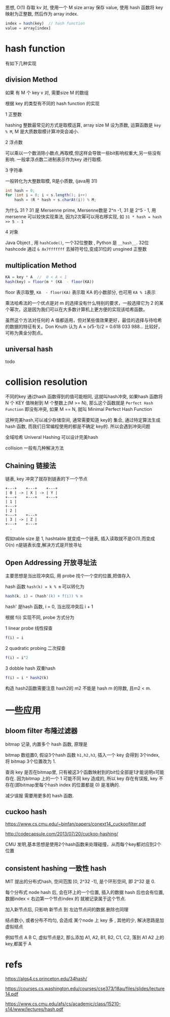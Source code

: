 思想, O(1) 存取 kv 对,  使用一个 M size array 保存 value, 使用 hash 函数将 key 映射为正整数, 然后作为 array index.
```js
index = hash(key)  // hash function
value = array[index]
```

# hash function
有如下几种实现

## division Method
如果 有 M 个 key v 对, 需要size M 的数组

根据 key 的类型有不同的 hash function 的实现

1 正整数

hashing 整数最常见的方式是取模运算, array size M 设为质数,  运算函数是 `key % M`,  M 是大质数取模计算冲突会减小.

2 浮点数

可以乘以一个数消除小数点,再取模,但这样会导致一些bit影响权重大,另一些没有影响.  一般拿浮点数二进制表示作为key 进行取模.

3 字符串

一般转化为大整数取模, R是小质数, (java用 31)
```java
int hash = 0;
for (int i = 0; i < s.length(); i++)
    hash = (R * hash + s.charAt(i)) % M;
```

为什么 31 ? 31 是 Mersenne prime, Mersenne数是 2^n -1, 31 是 2^5 - 1, 用 mersenne 可以较快实现乘法, 因为2次幂可以用右移实现, 如 `31 * hash = hash >> 5 - 1`


4 对象

Java Object , 用 `hashCode()`, 一个32位整数 , Python 是 `__hash__`.
32位hashcode 通过 `& 0x7fffffff` 去掉符号位,变成31位的 unsgined 正整数

## multiplication Method

```js
KA = key * A  //  0 < A < 1
hash(key) = floor(m * (KA  - floor(KA))
```
floor 表示取整, `KA  - floor(KA)` 表示取 KA 的小数部分, 也可用 `KA % 1`表示

乘法哈希法的一个优点是对 m 的选择没有什么特别的要求，一般选择它为 2 的某个幂次，这是因为我们可以在大多数计算机上更方便的实现该哈希函数。

虽然这个方法对任何的 A 值都适用，但对某些值效果更好，最佳的选择与待哈希的数据的特征有关。Don Knuth 认为 A ≈ (√5-1)/2 = 0.618 033 988... 比较好，可称为黄金分割点。

## universal hash
todo 

# collision resolution
不同的key 通过hash 函数得到的值可能相同, 这就叫hash冲突, 如果hash 函数将 N 个 KEY 值映射到 M 个整数上(M >= N), 那么这个函数就是  `Perfect Hash Function` 即没有冲突,
如果 M == N, 就叫 Minimal Perfect Hash Function

这种完美hash,可以减少存储空间, 通常需要知道 key的 集合, 通过特定算法生成hash 函数, 而我们日常编程使用的都是不确定 key的. 所以会遇到冲突问题

全域哈希 Univeral Hashing 可以设计完美hash

collision 一般有几种解决方法

## Chaining 链接法
链表, key 冲突了就存到链表的下一个节点

```
+---+    +---+    +---+   
| 0 | -> | X | -> | Y |
+---+    +---+    +---+   
| 1 |
+---+
| 2 |
+---+    +---+
| 3 | -> | Z |
+---+    +---+
  . 
```

假如table size 是 1, hashtable 就变成一个链表, 插入读取就不是O(1),而变成 O(n) n是链表长度,解决方式是开放寻址

## Open Addressing 开放寻址法

主要思想是当出现冲突后, 用 probe 找个一个空的位置,把值存入

hash 函数 `hash(k) = k % m` 可以转化为
```js
hash(k, i) = (hash'(k) + f(i)) % m
```
hash' 是hash 函数, i = 0, 当出现冲突后 i + 1

根据 f(i) 实现不同, probe 方式分为

1 linear probe 线性探查
```js
f(i) = i
```

2 quadratic probing 二次探查
```js
f(i) = i^2
```
3 dobble hash 双重hash
```js
f(i) = i * hash2(k)
```
构造 hash2函数需要注意 hash2的 m2 不能是 hash m 的除数, 且m2 < m.

# 一些应用

## bloom filter 布隆过滤器
bitmap 记录,  内置多个 hash 函数, 原理是

bitmap 数组置0, 假设3个hash 函数 `h1,h2,h3`,  插入一个 key 会得到 3个index,   将 bitmap 3个位置改为 1.

查询 key 是否在bitmap里, 只有被这3个函数映射到的bit位全部是1才能说明x可能存在. 
因为bitmap 上的一个 1 可能不同 key 造成的, 所以 key 存在有误报,  key 不存在(即bitmap里每个hash index 的位置都是 0) 是准确的.

减少误报 需要用更多的 hash 函数.

## cuckoo hash  
https://www.cs.cmu.edu/~binfan/papers/conext14_cuckoofilter.pdf

http://codecapsule.com/2013/07/20/cuckoo-hashing/

CMU 发明,基本思想是使用2个hash函数来处理碰撞，从而每个key都对应到2个位置


## consistent hashing 一致性 hash
MIT 提出的分布式hash, 空间范围 [0, 2^32 -1], 是个环形空间, 即 2^32 是 0.

每个分布式 node hash 后, 会在环上的一个位置, 插入的数据 hash 后也会有位置, 数据index < 右边第一个节点index 的 就被记录属于这个节点.

加入新节点后, 只影响 新节点 到 左边节点间的数据.删除也同理

结点数小, 或者分布不均匀, 会造成 某个node 上 key 多 , 其他的少, 解决思路是加虚拟结点

例如节点 A B C, 虚拟节点是2, 那么添加 A1, A2, B1, B2, C1, C2, 落到 A1 A2 上的key,都属于 A

# refs
https://algs4.cs.princeton.edu/34hash/

https://courses.cs.washington.edu/courses/cse373/18au/files/slides/lecture14.pdf

https://www.cs.cmu.edu/afs/cs/academic/class/15210-s14/www/lectures/hash.pdf

